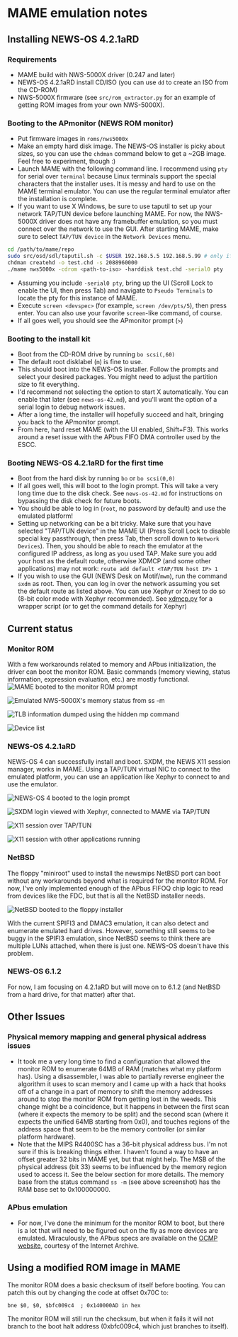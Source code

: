 # MAME emulation notes

## Installing NEWS-OS 4.2.1aRD

### Requirements

- MAME build with NWS-5000X driver (0.247 and later)
- NEWS-OS 4.2.1aRD install CD/ISO (you can use `dd` to create an ISO from the CD-ROM)
- NWS-5000X firmware (see `src/rom_extractor.py` for an example of getting ROM images from your own NWS-5000X).

### Booting to the APmonitor (NEWS ROM monitor)

- Put firmware images in `roms/nws5000x`
- Make an empty hard disk image. The NEWS-OS installer is picky about sizes, so you can use the `chdman` command below to get a ~2GB image. Feel free to experiment, though :)
- Launch MAME with the following command line. I recommend using `pty` for serial over `terminal` because Linux 
terminals support the special characters that the installer uses. It is messy and hard to use on the MAME terminal 
emulator. You can use the regular terminal emulator after the installation is complete.
- If you want to use X Windows, be sure to use taputil to set up your network TAP/TUN device before launching MAME. For
now, the NWS-5000X driver does not have any framebuffer emulation, so you must connect over the network to use the GUI.
After starting MAME, make sure to select `TAP/TUN device` in the `Network Devices` menu.

```sh
cd /path/to/mame/repo
sudo src/osd/sdl/taputil.sh -c $USER 192.168.5.5 192.168.5.99 # only if planning on using networking
chdman createhd -o test.chd -s 2088960000
./mame nws5000x -cdrom <path-to-iso> -harddisk test.chd -serial0 pty
```

- Assuming you include `-serial0 pty`, bring up the UI (Scroll Lock to enable the UI, then press Tab) and navigate to `Pseudo Terminals` to locate the pty for this instance of MAME.
- Execute `screen <devspec>` (for example, `screen /dev/pts/5`), then press enter. You can also use your favorite `screen`-like command, of course.
- If all goes well, you should see the APmonitor prompt (`>`)

### Booting to the install kit

- Boot from the CD-ROM drive by running `bo scsi(,60)`
- The default root disklabel (`m`) is fine to use.
- This should boot into the NEWS-OS installer. Follow the prompts and select your desired packages. You might need to adjust the partition size to fit everything.
- I'd recommend not selecting the option to start X automatically. You can enable that later (see `news-os-42.md`), and you'll want the option of a serial login to debug network issues.
- After a long time, the installer will hopefully succeed and halt, bringing you back to the APmonitor prompt. 
- From here, hard reset MAME (with the UI enabled, Shift+F3). This works around a reset issue with the APbus FIFO DMA controller used by the ESCC.

### Booting NEWS-OS 4.2.1aRD for the first time

- Boot from the hard disk by running `bo` or `bo scsi(0,0)`
- If all goes well, this will boot to the login prompt. This will take a very long time due to the disk check.
See `news-os-42.md` for instructions on bypassing the disk check for future boots.
- You should be able to log in (`root`, no password by default) and use the emulated platform!
- Setting up networking can be a bit tricky. Make sure that you have selected "TAP/TUN device" in the MAME UI (Press
Scroll Lock to disable special key passthrough, then press Tab, then scroll down to `Network Devices`).
Then, you should be able to reach the emulator at the configured IP address, as long as you used TAP.
Make sure you add your host as the default route, otherwise XDMCP (and some other applications)
may not work: `route add default <TAP/TUN host IP> 1`
- If you wish to use the GUI (NEWS Desk on Motif/`mwm`), run the command `sxdm` as root.
Then, you can log in over the network assuming you set the default route as listed above.
You can use Xephyr or Xnest to do so (8-bit color mode with Xephyr recommended).
See [xdmcp.py](https://github.com/briceonk/news-os/blob/master/src/xdmcp.py) for a wrapper script
(or to get the command details for Xephyr)

## Current status

### Monitor ROM

With a few workarounds related to memory and APbus initialization, the driver can boot the monitor ROM. Basic commands (memory viewing, status information, expression evaluation, etc.) are mostly functional.
![MAME booted to the monitor ROM prompt](img/nws5000x_mame_mrom.png)

![Emulated NWS-5000X's memory status from `ss -m`](img/mame_memory_status.png)

![TLB information dumped using the hidden `mp` command](img/mame_tlb_dump.png)

![Device list](img/mame_device_list.png)

### NEWS-OS 4.2.1aRD

NEWS-OS 4 can successfully install and boot. SXDM, the NEWS X11 session manager, works in MAME. Using a TAP/TUN virtual NIC to connect to the emulated platform, you can use an application like Xephyr to connect to and use the emulator.

![NEWS-OS 4 booted to the login prompt](img/421aRD-mame.png)

![SXDM login viewed with Xephyr, connected to MAME via TAP/TUN](img/mame_sxdm_login.png)

![X11 session over TAP/TUN](img/mame_applications_running.png)

![X11 session with other applications running](img/mame_more_applications_running.png)

### NetBSD

The floppy "miniroot" used to install the newsmips NetBSD port can boot without any workarounds beyond what is required for the monitor ROM. For now, I've only implemented enough of the APbus FIFOQ chip logic to read from devices like the FDC, but that is all the NetBSD installer needs.

![NetBSD booted to the floppy installer](img/netbsd-floppy.png)

With the current SPIFI3 and DMAC3 emulation, it can also detect and enumerate emulated hard drives. However, something still seems to be buggy in the SPIFI3 emulation, since NetBSD seems to think there are multiple LUNs attached, when there is just one. NEWS-OS doesn't have this problem.

### NEWS-OS 6.1.2

For now, I am focusing on 4.2.1aRD but will move on to 6.1.2 (and NetBSD from a hard drive, for that matter) after that.

## Other Issues

### Physical memory mapping and general physical address issues

- It took me a very long time to find a configuration that allowed the monitor ROM to enumerate 64MB of RAM (matches what my platform has). Using a disassembler, I was able to partially reverse engineer the algorithm it uses to scan memory and I came up with a hack that hooks off of a change in a part of memory to shift the memory addresses around to stop the monitor ROM from getting lost in the weeds. This change might be a coincidence, but it happens in between the first scan (where it expects the memory to be split) and the second scan (where it expects the unified 64MB starting from 0x0), and touches regions of the address space that seem to be the memory controller (or similar platform hardware).
- Note that the MIPS R4400SC has a 36-bit physical address bus. I'm not sure if this is breaking things either. I haven't found a way to have an offset greater 32 bits in MAME yet, but that might help. The MSB of the physical address (bit 33) seems to be influenced by the memory region used to access it. See the below section for more details. The memory base from the status command `ss -m` (see above screenshot) has the RAM base set to 0x100000000.

### APbus emulation

- For now, I've done the minimum for the monitor ROM to boot, but there is a lot that will need to be figured out on the fly as more devices are emulated. Miraculously, the APbus specs are available on the [OCMP website](https://web.archive.org/web/19970713173157/http%3A%2F%2Fwww1.sony.co.jp%2FOCMP%2F), courtesy of the Internet Archive.

## Using a modified ROM image in MAME

The monitor ROM does a basic checksum of itself before booting. You can patch this out by changing the code at offset 0x70C to:

```assembly
bne $0, $0, $bfc009c4  ; 0x140000AD in hex
```

The monitor ROM will still run the checksum, but when it fails it will not branch to the boot halt address (0xbfc009c4, which just branches to itself).
